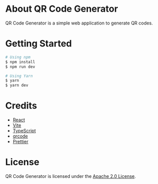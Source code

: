 # About QR Code Generator

QR Code Generator is a simple web application to generate QR codes.

# Getting Started

```bash
# Using npm
$ npm install
$ npm run dev

# Using Yarn
$ yarn
$ yarn dev
```

# Credits

- [React](https://react.dev)
- [Vite](https://vitejs.dev)
- [TypeScript](https://www.typescriptlang.org)
- [qrcode](https://www.npmjs.com/package/qrcode)
- [Prettier](https://prettier.io)

# License

QR Code Generator is licensed under the [Apache 2.0 License](./LICENSE.txt).
